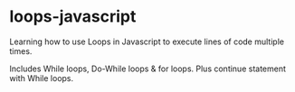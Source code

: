 # loops-javascript

Learning how to use Loops in Javascript to execute lines of code multiple times.

Includes While loops, Do-While loops & for loops. Plus continue statement with While loops.
